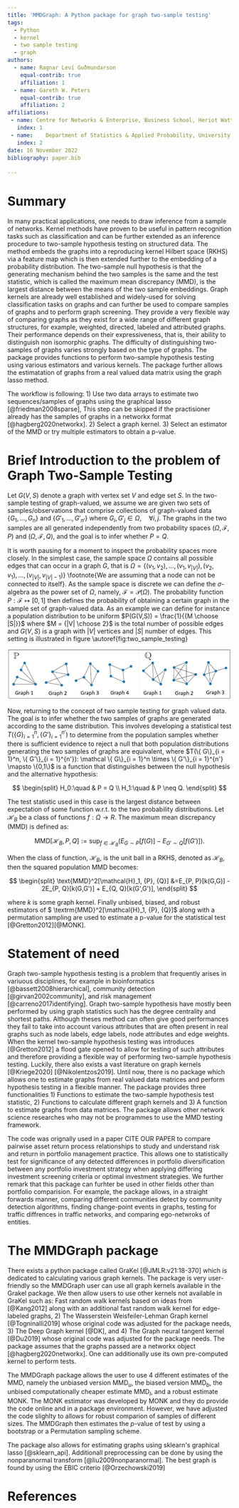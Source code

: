 ```yaml
---
title: 'MMDGraph: A Python package for graph two-sample testing'
tags:
  - Python
  - kernel
  - two sample testing
  - graph
authors:
  - name: Ragnar Leví Guðmundarson
    equal-contrib: true
    affiliation: 1 
  - name: Gareth W. Peters
    equal-contrib: true
    affiliation: 2
affiliations:
 - name: Centre for Networks & Enterprise, Business School, Heriot Watt University
   index: 1
 - name: 	Department of Statistics & Applied Probability, University of California, Santa Barbara
   index: 2
date: 16 November 2022
bibliography: paper.bib

---
```


# Summary
In many practical applications, one needs to draw inference from a sample of networks. Kernel methods have proven to be useful in pattern recognition tasks such as classification and can be further extended as an inference procedure to two-sample hypothesis testing on structured data. The method embeds the graphs into a reproducing kernel Hilbert space (RKHS) via a feature map which is then extended further to the embedding of a probability distribution. The two-sample null hypothesis is that the generating mechanism behind the two samples is the same and the test statistic, which is called the maximum mean discrepancy (MMD), is the largest distance between the means of the two sample embeddings. Graph kernels are already well established and widely-used for solving classification tasks on graphs and can further be used to compare samples of graphs and to perform graph screening. They provide a very flexible way of comparing graphs as they exist for a wide range of different graph structures, for example, weighted, directed, labeled and attributed graphs. Their performance depends on their expressiveness, that is, their ability to distinguish non isomorphic graphs. The difficulty of distinguishing two-samples of graphs varies strongly based on the type of graphs. The package provides functions to perform two-sample hypothesis testing using various estimators and various kernels. The package further allows the estimatation of graphs from a real valued data matrix using the graph lasso method.

The workflow is following: 1) Use two data arrays to estimate two sequences/samples of graphs using the graphical lasso [@friedman2008sparse], This step can be skipped if the practisioner already has the samples of graphs in a networkx format [@hagberg2020networkx]. 2) Select a graph kernel. 3) Select an estimator of the MMD or try multiple estimators to obtain a p-value.

# Brief Introduction to the problem of Graph Two-Sample Testing

Let $G(V,S)$ denote a graph with vertex set $V$ and edge set $S$. In the two-sample testing of graph-valued, we assume we are given two sets of samples/observations that comprise collections of graph-valued data $\{G_1,...,G_{n}\}$ and $\{G'_1,...,G'_{n'}\}$ where $G_i, G'_j \in \Omega, \quad \forall i,j$. The graphs in the two samples are all generated independently from two probability spaces $(\Omega, \mathcal{F}, P)$  and $(\Omega, \mathcal{F}, Q)$, and the goal is to infer whether $P=Q$. 

It is worth pausing for a moment to inspect the probability spaces more closely. In the simplest case, the sample space $\Omega$ contains all possible edges that can occur in a graph $G$, that is $\Omega = \{ (v_1, v_2), \dots, (v_1, v_{|V|}), (v_2, v_1), \dots, (v_{|V|}, v_{|V|-1}) \}$ \footnote{We are assuming that a node can not be connected to itself}. As the sample space is discrete we can define the $\sigma$-algebra as the power set of $\Omega$, namely, $\mathcal{F} = \mathcal{P}(\Omega)$. The probability function $P: \mathcal{F} \mapsto [0,1]$ then defines the probability of obtaining a certain graph in the sample set of graph-valued data. As an example we can define for instance a population distribution to be uniform  $P(G(V,S)) = \frac{1}{{M \choose |S|}}$ where $M = {|V| \choose 2}$ is the total number of possible edges and $G(V,S)$ is a graph with $|V|$ vertices and $|S|$ number of edges.  This setting is illustrated in figure \autoref{fig:two_sample_testing}



  ![The Graph two sample testing scenario. Here we have observed 4 graphs from $P$ and 3 graphs from $Q$. The sample space of $P$ and $Q$ is the same $\big({5 \choose 2}$ possible edges $\big)$. \label{fig:two_sample_testing}](two_sample_testing.PNG)


Now, returning to the concept of two sample testing for graph valued data. The goal is to infer whether the two samples of graphs are generated according to the same distribution. This involves developing a statistical test $T(\{ G\}_{i = 1}^n,\{ G'\}_{i = 1}^{n'})$ to determine from the population samples whether there is sufficient evidence to reject a null that both population distributions generating the two samples of graphs are equivalent, where $T(\{ G\}_{i = 1}^n, \{ G'\}_{i = 1}^{n'}): \mathcal \{ G\}_{i = 1}^n \times \{ G'\}_{i = 1}^{n'} \mapsto \{0,1\}$ is a function that distinguishes between the null hypothesis and the alternative hypothesis:

$$
\begin{split}
    H_0:\quad & P = Q \\
    H_1:\quad & P \neq Q.
\end{split}
$$


The test statistic used in this case is the largest distance between expectation of some function w.r.t. to the two probability distributions. Let $\mathcal{H}_B$ be a class of functions $f: \Omega \to R$. The maximum mean discrepancy (MMD) is defined as:

$$
\text{MMD}[\mathcal{H}_B,P, Q] := \sup_{f \in \mathcal{H}_B} \big( E_{G \sim P}[f(G)] - E_{G' \sim Q}[f(G')] \big).
$$

When the class of function, $\mathcal{H}_B$, is the unit ball in a RKHS, denoted as $\mathcal{H}_B$, then the squared population MMD becomes:

$$
\begin{split}
   \text{MMD}^2[\mathcal{H}_1, {P}, {Q}] &=E_{P, P}[k(G,G)] - 2E_{P, Q}[k(G,G')] + E_{Q, Q}[k(G',G')],
    \end{split}
$$

where $k$ is some graph kernel. Finally unbised, biased, and robust estimators of $ \textrm{MMD}^2[\mathcal{H}_1, {P}, {Q}]$ along with a permutation sampling are used to estimate a p-value for the statistical test [@Gretton2012][@MONK].




# Statement of need

Graph two-sample hypothesis testing is a problem that frequently arises in variuous disciplines, for example in bioinformatics [@bassett2008hierarchical], community detection [@girvan2002community], and risk management [@carreno2017identifying]. Graph two-sample hypothesis have mostly been performed by using graph statistics such has the degree centrality and shortest paths. Although theses method can often give good performances they fail to take into account various attributes that are often present in real graphs such as node labels, edge labels, node attributes and edge weights. When the kernel two-sample hypothesis testing was introduces [@Gretton2012] a flood gate opened to allow for testing of such attributes and therefore providing a flexible way of performing two-sample hypothesis testing. Luckily, there also exists a  vast literature on graph kernels [@Kriege2020] [@Nikolentzos2019]. Until now, there is no package which allows one to estimate graphs from real valued data matrices and perform hypothesis testing in a flexible manner. The package provides three functionalities 1) Functions to estimate the two-sample hypothesis test statistic, 2) Functions to calculate different graph kernels and 3) A function to estimate graphs from data matrices. The package allows other network science researches who may not be programmes to use the MMD testing framework. 


The code was orignally used in a paper CITE OUR PAPER to compare pairwise asset return process relationships to study and understand risk and return in portfolio management practice. This allows one to statistically test for significance of any detected differences in portfolio diversification between any portfolio investment strategy when applying differing investment screening criteria or optimal investment strategies. We further remark that this package can furhter be used in other fields other than portfolio comparision. For example, the package allows, in a straight forwards manner, comparing different communities detect by community detection algorithms, finding change-point events in graphs, testing for traffic diffrences in traffic networks, and comparing ego-netwroks of entities.

# The MMDGraph package


There exists a python package called GraKel [@JMLR:v21:18-370] which is dedicated to calculating various graph kernels. The package is very user-friendly so the MMDGraph user can use all graph kernels available in the Grakel package. We then allow users to use other kernels not available in GraKel such as: Fast random walk kernels based on ideas from [@Kang2012] along with an additional fast random walk kernel for edge-labeled graphs, 2) The Wasserstein Weisfeiler-Lehman Graph kernel [@Togninalli2019] whose original code was adjusted for the package needs, 3) The Deep Graph kernel [@DK], and 4) The Graph neural tangent kernel [@Du2019] whose original code was adjusted for the package needs. The package assumes that the graphs passed are a networkx object [@hagberg2020networkx]. One can additionally use its own pre-computed kernel to perform tests.

The MMDGraph package allows the user to use 4 different estimates of the MMD, namely the unbiased version $\text{MMD}_u$, the biased version  $\text{MMD}_b$, the unbised computationally cheaper estimate $\text{MMD}_l$, and a robust estimate $\text{MONK}$. The MONK estimator was developed by $\text{MONK}$ and they do provide the code online and in a package environment. However, we have adjusted the code slighlty to allows for robust comparion of samples of different sizes. The MMDGraph then estimates the $p$-value of test by using a bootstrap or a Permutation sampling scheme.


The package also allows for estimating graphs using sklearn's graphical lasso [@sklearn_api]. Additionall preprocessing can be done by using the nonparanormal transform [@liu2009nonparanormal]. The best graph is found by using the EBIC criterio [@Orzechowski2019]



# References
